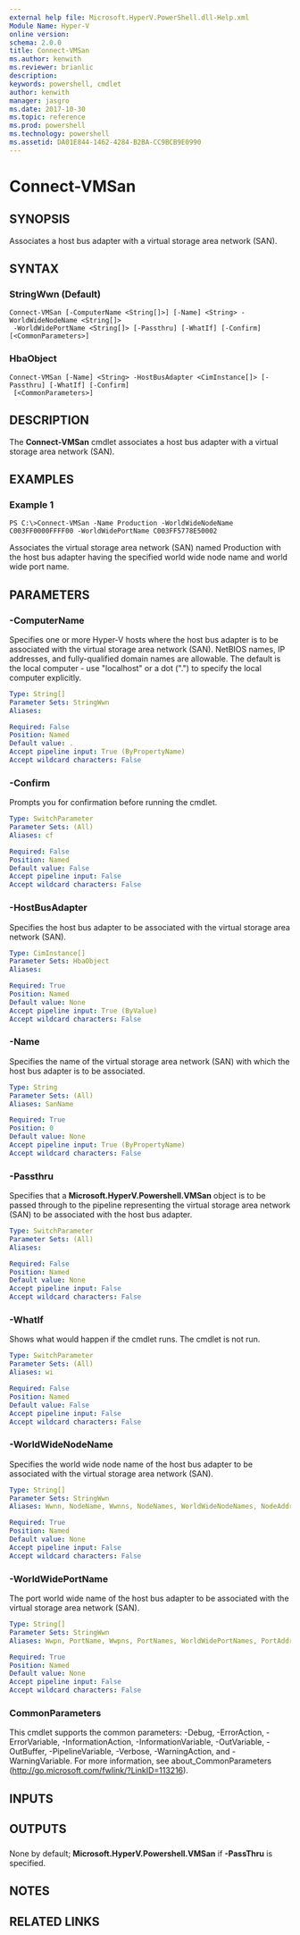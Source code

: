 ```yaml
---
external help file: Microsoft.HyperV.PowerShell.dll-Help.xml
Module Name: Hyper-V
online version: 
schema: 2.0.0
title: Connect-VMSan
ms.author: kenwith
ms.reviewer: brianlic
description: 
keywords: powershell, cmdlet
author: kenwith
manager: jasgro
ms.date: 2017-10-30
ms.topic: reference
ms.prod: powershell
ms.technology: powershell
ms.assetid: DA01E844-1462-4284-B2BA-CC9BCB9E0990
---
```


# Connect-VMSan

## SYNOPSIS
Associates a host bus adapter with a virtual storage area network (SAN).

## SYNTAX

### StringWwn (Default)
```
Connect-VMSan [-ComputerName <String[]>] [-Name] <String> -WorldWideNodeName <String[]>
 -WorldWidePortName <String[]> [-Passthru] [-WhatIf] [-Confirm] [<CommonParameters>]
```

### HbaObject
```
Connect-VMSan [-Name] <String> -HostBusAdapter <CimInstance[]> [-Passthru] [-WhatIf] [-Confirm]
 [<CommonParameters>]
```

## DESCRIPTION
The **Connect-VMSan** cmdlet associates a host bus adapter with a virtual storage area network (SAN).

## EXAMPLES

### Example 1
```
PS C:\>Connect-VMSan -Name Production -WorldWideNodeName C003FF0000FFFF00 -WorldWidePortName C003FF5778E50002
```

Associates the virtual storage area network (SAN) named Production with the host bus adapter having the specified world wide node name and world wide port name.

## PARAMETERS

### -ComputerName
Specifies one or more Hyper-V hosts where the host bus adapter is to be associated with the virtual storage area network (SAN).
NetBIOS names, IP addresses, and fully-qualified domain names are allowable.
The default is the local computer - use "localhost" or a dot (".") to specify the local computer explicitly.

```yaml
Type: String[]
Parameter Sets: StringWwn
Aliases: 

Required: False
Position: Named
Default value: .
Accept pipeline input: True (ByPropertyName)
Accept wildcard characters: False
```

### -Confirm
Prompts you for confirmation before running the cmdlet.

```yaml
Type: SwitchParameter
Parameter Sets: (All)
Aliases: cf

Required: False
Position: Named
Default value: False
Accept pipeline input: False
Accept wildcard characters: False
```

### -HostBusAdapter
Specifies the host bus adapter to be associated with the virtual storage area network (SAN).

```yaml
Type: CimInstance[]
Parameter Sets: HbaObject
Aliases: 

Required: True
Position: Named
Default value: None
Accept pipeline input: True (ByValue)
Accept wildcard characters: False
```

### -Name
Specifies the name of the virtual storage area network (SAN) with which the host bus adapter is to be associated.

```yaml
Type: String
Parameter Sets: (All)
Aliases: SanName

Required: True
Position: 0
Default value: None
Accept pipeline input: True (ByPropertyName)
Accept wildcard characters: False
```

### -Passthru
Specifies that a **Microsoft.HyperV.Powershell.VMSan** object is to be passed through to the pipeline representing the virtual storage area network (SAN) to be associated with the host bus adapter.

```yaml
Type: SwitchParameter
Parameter Sets: (All)
Aliases: 

Required: False
Position: Named
Default value: None
Accept pipeline input: False
Accept wildcard characters: False
```

### -WhatIf
Shows what would happen if the cmdlet runs.
The cmdlet is not run.

```yaml
Type: SwitchParameter
Parameter Sets: (All)
Aliases: wi

Required: False
Position: Named
Default value: False
Accept pipeline input: False
Accept wildcard characters: False
```

### -WorldWideNodeName
Specifies the world wide node name of the host bus adapter to be associated with the virtual storage area network (SAN).

```yaml
Type: String[]
Parameter Sets: StringWwn
Aliases: Wwnn, NodeName, Wwnns, NodeNames, WorldWideNodeNames, NodeAddress

Required: True
Position: Named
Default value: None
Accept pipeline input: False
Accept wildcard characters: False
```

### -WorldWidePortName
The port world wide name of the host bus adapter to be associated with the virtual storage area network (SAN).

```yaml
Type: String[]
Parameter Sets: StringWwn
Aliases: Wwpn, PortName, Wwpns, PortNames, WorldWidePortNames, PortAddress

Required: True
Position: Named
Default value: None
Accept pipeline input: False
Accept wildcard characters: False
```

### CommonParameters
This cmdlet supports the common parameters: -Debug, -ErrorAction, -ErrorVariable, -InformationAction, -InformationVariable, -OutVariable, -OutBuffer, -PipelineVariable, -Verbose, -WarningAction, and -WarningVariable. For more information, see about_CommonParameters (http://go.microsoft.com/fwlink/?LinkID=113216).

## INPUTS

## OUTPUTS

###  
None by default; **Microsoft.HyperV.Powershell.VMSan** if **-PassThru** is specified.

## NOTES

## RELATED LINKS
